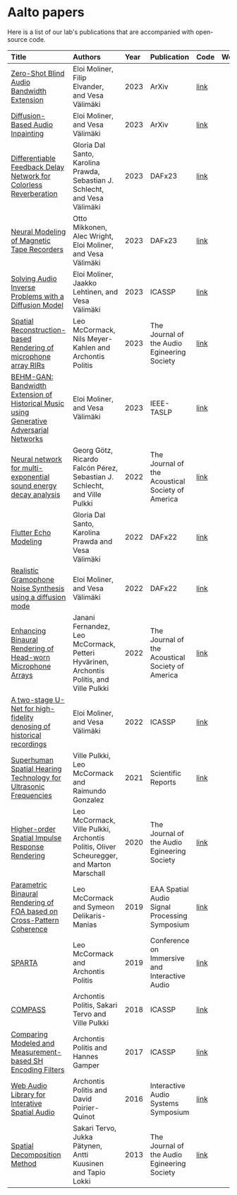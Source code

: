 # Aalto papers

Here is a list of our lab's publications that are accompanied with open-source code.

| Title | Authors | Year | Publication | Code | Website | 
| :----------------- | :------------- | :----- | :----- | :----- | :-----: |
| [Zero-Shot Blind Audio Bandwidth Extension](https://arxiv.org/abs/2306.01433) | Eloi Moliner, Filip Elvander, and Vesa Välimäki | 2023 | ArXiv | [link](https://github.com/eloimoliner/BABE) | [link](http://research.spa.aalto.fi/publications/papers/ieee-taslp-babe/) |
| [Diffusion-Based Audio Inpainting](https://arxiv.org/abs/2305.15266) | Eloi Moliner, and Vesa Välimäki | 2023 | ArXiv | [link](https://github.com/eloimoliner/audio-inpainting-diffusion) | [link](http://research.spa.aalto.fi/publications/papers/jaes-diffusion-inpainting/) |
| [Differentiable Feedback Delay Network for Colorless Reverberation](https://acris.aalto.fi/ws/portalfiles/portal/123647753/2023_ColorlessFDN_dafx_dalsanto.pdf) | Gloria Dal Santo, Karolina Prawda, Sebastian J. Schlecht, and Vesa Välimäki | 2023 | DAFx23 | [link](https://github.com/gdalsanto/diff-fdn-colorless) | [link](http://research.spa.aalto.fi/publications/papers/dafx23-colorless-fdn/) | 
| [Neural Modeling of Magnetic Tape Recorders](https://arxiv.org/abs/2305.16862) | Otto Mikkonen, Alec Wright, Eloi Moliner,  and Vesa Välimäki | 2023 | DAFx23 | [link](https://github.com/01tot10/neural-tape-modeling) | [link](http://research.spa.aalto.fi/publications/papers/dafx23-neural-tape/) | 
| [Solving Audio Inverse Problems with a Diffusion Model](https://arxiv.org/abs/2210.15228) | Eloi Moliner, Jaakko Lehtinen, and Vesa Välimäki | 2023 | ICASSP | [link](https://github.com/eloimoliner/CQTdiff) | [link](http://research.spa.aalto.fi/publications/papers/icassp23-cqt-diff/) | 
| [Spatial Reconstruction-based Rendering of microphone array RIRs](https://doi.org/10.17743/jaes.2022.0072) | Leo McCormack, Nils Meyer-Kahlen and Archontis Politis | 2023 | The Journal of the Audio Egineering Society | [link](https://github.com/leomccormack/REPAIR) |  |
| [BEHM-GAN: Bandwidth Extension of Historical Music using Generative Adversarial Networks](https://ieeexplore.ieee.org/document/9829821) | Eloi Moliner, and Vesa Välimäki | 2023 | IEEE-TASLP| [link](https://github.com/eloimoliner/bwe_historical_recordings) | [link](http://research.spa.aalto.fi/publications/papers/ieee-taslp-behm-gan/) | 
| [Neural network for multi-exponential sound energy decay analysis](https://acris.aalto.fi/ws/portalfiles/portal/88036603/GoetzEtAl_NeuralNetworkMultiExponentialDecayAnalysis.pdf) | Georg Götz, Ricardo Falcón Pérez, Sebastian J. Schlecht, and Ville Pulkki | 2022 | The Journal of the Acoustical Society of America | [link](https://github.com/georg-goetz/DecayFitNet) | |
| [Flutter Echo Modeling](https://dafx2020.mdw.ac.at/proceedings/papers/DAFx20in22_paper_27.pdf) | Gloria Dal Santo, Karolina Prawda and Vesa Välimäki | 2022 | DAFx22 | [link](https://github.com/gdalsanto/flutter-echo-modeling) | [link](http://research.spa.aalto.fi/publications/papers/dafx22-flutter-echo/) |
| [Realistic Gramophone Noise Synthesis using a diffusion mode](https://arxiv.org/abs/2206.06259) | Eloi Moliner, and Vesa Välimäki | 2022 | DAFx22 | [link](https://github.com/eloimoliner/gramophone_noise_synth) | [link](http://research.spa.aalto.fi/publications/papers/dafx22-gramophone-synth/) |
| [Enhancing Binaural Rendering of Head-worn Microphone Arrays](https://doi.org/10.1121/10.0010109) | Janani Fernandez, Leo McCormack, Petteri Hyvärinen, Archontis Politis, and Ville Pulkki | 2022 | The Journal of the Acoustical Society of America | [link](https://github.com/jananifernandez/HADES) | |
| [A two-stage U-Net for high-fidelity denosing of historical recordings](https://arxiv.org/abs/2202.08702) | Eloi Moliner, and Vesa Välimäki | 2022 | ICASSP | [link](https://github.com/eloimoliner/denoising-historical-recordings) | [link](http://research.spa.aalto.fi/publications/papers/icassp22-denoising/) | 
| [Superhuman Spatial Hearing Technology for Ultrasonic Frequencies](https://www.nature.com/articles/s41598-021-90829-9) | Ville Pulkki, Leo McCormack and Raimundo Gonzalez | 2021 | Scientific Reports | [link](https://github.com/leomccormack/Super-Hearing) |  |
| [Higher-order Spatial Impulse Response Rendering](https://doi.org/10.17743/jaes.2020.0026) | Leo McCormack, Ville Pulkki, Archontis Politis, Oliver Scheuregger, and Marton Marschall | 2020 | The Journal of the Audio Egineering Society | [link](https://github.com/leomccormack/HO-SIRR) |  |
| [Parametric Binaural Rendering of FOA based on Cross-Pattern Coherence](https://leomccormack.github.io/sparta-site/docs/help/related-publications/mccormack2019parametric.pdf) | Leo McCormack and Symeon Delikaris-Manias | 2019 | EAA Spatial Audio Signal Processing Symposium | [link](https://github.com/leomccormack/CroPaC-Binaural) |  |
| [SPARTA](https://leomccormack.github.io/sparta-site/docs/help/related-publications/mccormack2019sparta.pdf) | Leo McCormack and Archontis Politis | 2019 | Conference on Immersive and Interactive Audio | [link](https://github.com/leomccormack/SPARTA) |  |
| [COMPASS](https://research.aalto.fi/files/30261835/ELEC_COMPASS_ICASSP2018_APolitis_STervo.pdf) | Archontis Politis, Sakari Tervo and Ville Pulkki | 2018 | ICASSP | [link](https://github.com/polarch/COMPASS-ref) |  |
| [Comparing Modeled and Measurement-based SH Encoding Filters](https://web.archive.org/web/20200319020344id_/https://www.microsoft.com/en-us/research/wp-content/uploads/2017/11/Comparing_modeled_and_measurement-based_spherical_harmonic_encoding_filters_for_spherical_microhone_arrays_WASPAA2017.pdf) | Archontis Politis and Hannes Gamper | 2017 | ICASSP | [link](https://github.com/polarch/Spherical-Array-Processing) |  |
| [Web Audio Library for Interative Spatial Audio](https://hal.science/hal-01790246/document) | Archontis Politis and David Poirier-Quinot | 2016 | Interactive Audio Systems Symposium | [link](https://github.com/polarch/JSAmbisonics) |  |
| [Spatial Decomposition Method](https://www.audiolabs-erlangen.de/media/pages/resources/aps-w23/papers/96d02588c5-1663358627/sap_Tervo2012.pdf) | Sakari Tervo, Jukka Pätynen, Antti Kuusinen and Tapio Lokki | 2013 | The Journal of the Audio Egineering Society | [link](https://www.mathworks.com/matlabcentral/fileexchange/56663-sdm-toolbox) |  |



